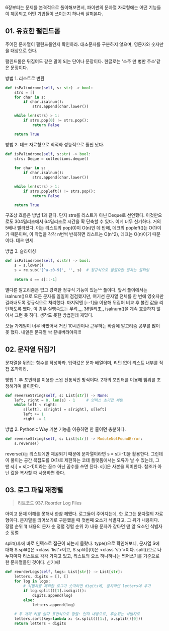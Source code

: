 6장부터는 문제를 본격적으로 풀이해보면서, 파이썬의 문자열 자료형에는 어떤 기능들이 제공되고 어떤 기법들이 쓰이는지 하나씩 살펴본다.

## 01. 유효한 팰린드롬
주어진 문자열이 팰린드롬인지 확인하라.
대소문자를 구분하지 않으며, 영문자와 숫자만을 대상으로 한다.

팰린드롬은 뒤집어도 같은 말이 되는 단어나 문장이다.
한글로는 '소주 만 병만 주소'같은 문장이다.

방법 1. 리스트로 변환
```python
def isPalindrome(self, s: str) -> bool:
    strs = []
    for char in s:
        if char.isalnum():
            strs.append(char.lower())

    while len(strs) > 1:
        if strs.pop(0) != strs.pop():
            return False

    return True
```

방법 2. 데크 자료형으로 최적화
성능적으로 훨씬 낫다.
```python
def isPalindrome(self, s:str) -> bool:
    strs: Deque = collections.deque()
    
    for char in s:
        if char.isalnum():
            strs.append(char.lower())

    while len(strs) > 1:
        if strs.popleft() != strs.pop():
            return False

    return True
```

구조상 흐름은 방법 1과 같다. 단지 strs를 리스트가 아닌 Deque로 선언했다.
이것만으로도 304밀리초에서 64밀리초로 시간을 확 단축할 수 있다. 이게 너무 신기하다. 거의 5배나 빨라졌다.
이는 리스트의 pop(0)이 O(n)인 데 반해, 데크의 popleft()는 O(1)이기 때문이며, 
이 작업을 각각 n번씩 반복하면 리스트는 O(n^2), 데크는 O(n)이기 때문이다. 데크 만세.

방법 3. 슬라이싱
```python
def isPalindrome(self, s:str) -> bool:
    s = s.lower()
    s = re.sub('[^a-z0-9]', '', s)  # 정규식으로 불필요한 문자는 필터링
    
    return s == s[::-1]
```

별다른 알고리즘은 없고 강력한 정규식 기능이 있는^^ 풀이다.
앞서 풀이에서는 isalnum()으로 모든 문자를 일일이 점검했지만, 여기선 문자열 전체를 한 번에 영숫자만 걸러내도록 정규식으로 처리했다.
마지막엔 [::-1]을 이용해 뒤집어 비교 후 불린 값을 리턴하도록 했다.
이 경우 실행속도는 무려,,,, 36밀리초,,
isalnum()을 계속 호출하지 않아서 그런 듯 하다. 생각도 못한 방법인데 재밌다.

오늘 가게일이 너무 바빴어서 거진 10시간이나 근무하는 바람에 알고리즘 공부를 많이 못 했다.
내일은 문자열 싹 끝내버려야지!!!


## 02. 문자열 뒤집기
문자열을 뒤집는 함수를 작성하라. 입력값은 문자 배열이며, 리턴 없이 리스트 내부를 직접 조작하라.

방법 1. 투 포인터를 이용한 스왑
전통적인 방식이다. 2개의 포인터를 이용해 범위를 조정해가며 풀이한다.
```python
def reverseString(self, s: List[str]) -> None:
    left, right = 0, len(s) - 1     # 인덱스 초기값 세팅
    while left < right:
        s[left], s[right] = s[right], s[left]
        left += 1
        right -= 1
```

방법 2. Pythonic Way
기본 기능을 이용하면 한 줄이면 충분하다.
```python
def reverseString(self, s: List[str]) -> ModuleNotFoundError:
    s.reverse()
```

reverse()는 리스트에만 제공되기 때문에 문자열이라면 s = s[::-1]을 활용한다.
그런데 이 풀이는 공간 복잡도를 O(1)로 제한하는 코테 플랫폼에서는 오류가 날 수 있는데, 그 땐 s[:] = s[::-1]이라는 꼼수 아닌 꼼수를 쓰면 된다.
s[:]은 사본을 의미한다. 참조가 아닌 값을 복사할 때 사용하면 좋다.


## 03. 로그 파일 재정렬
> 리트코드 937. Reorder Log Files

아이고 문제 이해를 못해서 한참 헤맸다. 로그들이 주어지는데, 한 로그는 문자열의 자료형이다. 문자열을 띄어쓰기로 구분했을 때 첫번째 요소가 식별자고, 그 뒤가 내용이다.
정렬 순위 1) 내용의 문자 순 정렬
정렬 순위 2) 내용 문자가 같다면 맨 앞 요소인 식별자 순 정렬

split()후에 바로 인덱스로 접근이 되는지 몰랐다. 
type()으로 확인해보니, 문자열 S에 대해 S.split()은 <class 'list'>이고, S.split()[0]은 <class 'str'>이다. 
split()으로 나누자마자 리스트로 각각 가지고 있고, 리스트의 요소 하나하나는 띄어쓰기를 기준으로 한 문자열들인 것이다. 신기해!


```python
def reorderLogs(self, logs: List[str]) -> List[str]:
    letters, digits = [], []
    for log in logs:
        # 식별자를 제외한 로그가 숫자라면 digits에, 문자라면 letters에 추가
        if log.split()[1].isdigit():
            digits.append(log)
        else:
            letters.append(log)
        
    # 두 개의 키를 람다 표현식으로 정렬: 먼저 내용으로, 후순위는 식별자로
    letters.sort(key=lambda x: (x.split()[1:], x.split()[0]))
    return letters + digits
``` 

